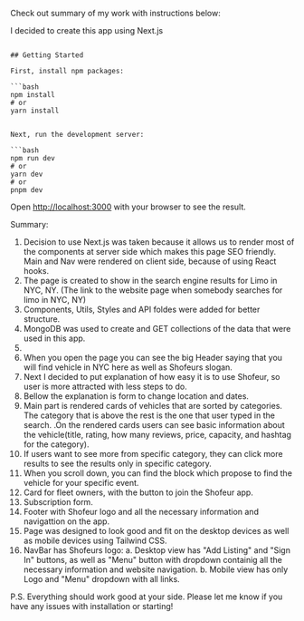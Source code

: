 Check out summary of my work with instructions below:

I decided to create this app using Next.js

````

## Getting Started

First, install npm packages:

```bash
npm install
# or
yarn install


Next, run the development server:

```bash
npm run dev
# or
yarn dev
# or
pnpm dev
````

Open [http://localhost:3000](http://localhost:3000) with your browser to see the result.

Summary:

1. Decision to use Next.js was taken because it allows us to render most of the components at server side which makes this page SEO friendly.
   Main and Nav were rendered on client side, because of using React hooks.
2. The page is created to show in the search engine results for Limo in NYC, NY. (The link to the website page when somebody searches for limo in NYC, NY)
3. Components, Utils, Styles and API foldes were added for better structure.
4. MongoDB was used to create and GET collections of the data that were used in this app.
5.
6. When you open the page you can see the big Header saying that you will find vehicle in NYC here as well as Shofeurs slogan.
7. Next I decided to put explanation of how easy it is to use Shofeur, so user is more attracted with less steps to do.
8. Bellow the explanation is form to change location and dates.
9. Main part is rendered cards of vehicles that are sorted by categories. The category that is above the rest is the one that user typed in the search.
   .On the rendered cards users can see basic information about the vehicle(title, rating, how many reviews, price, capacity, and hashtag for the category).
10. If users want to see more from specific category, they can click more results to see the results only in specific category.
11. When you scroll down, you can find the block which propose to find the vehicle for your specific event.
12. Card for fleet owners, with the button to join the Shofeur app.
13. Subscription form.
14. Footer with Shofeur logo and all the necessary information and navigattion on the app.
15. Page was designed to look good and fit on the desktop devices as well as mobile devices using Tailwind CSS.
16. NavBar has Shofeurs logo:
    a. Desktop view has "Add Listing" and "Sign In" buttons, as well as "Menu" button with dropdown containig all the necessary information and website navigation.
    b. Mobile view has only Logo and "Menu" dropdown with all links.

P.S. Everything should work good at your side. Please let me know if you have any issues with installation or starting!

